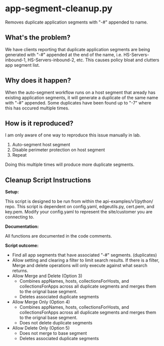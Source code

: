 # app-segment-cleanup.py
Removes duplicate application segments with "-#" appended to name.


## What's the problem?
We have clients reporting that duplicate application segments are being generated with "-#" appended at the end of the name, i.e. HS-Servers-inbound-1, HS-Servers-inbound-2, etc.  This causes policy bloat and clutters app segment list.



## Why does it happen?
When the auto-segment workflow runs on a host segment that aready has existing application segments, it will generate a duplicate of the same name with "-#" appended.  Some duplicates have been found up to "-7" where this has occured multiple times.


## How is it reproduced?
I am only aware of one way to reproduce this issue manually in lab.
1. Auto-segment host segment
2. Disable perimeter protection on host segment
3. Repeat

Doing this multiple times will produce more duplicate segments.

## Cleanup Script Instructions

**Setup:**

This script is designed to be run from within the api-examples/v1/python/ repo.  This script is dependent on config.yaml, edgeutils.py, cert.pem, and key.pem.  Modify your config.yaml to represent the site/customer you are connecting to.

**Documentation:**

All functions are documented in the code comments.  

**Script outcome:**
- Find all app segments that have associated "-#" segments. (duplicates)
- Allow setting and clearing a filter to limit search results.  If there is a filter, Merge and delete operations will only execute against what search   returns.
- Allow Merge and Delete (Option 3)
  - Combines appNames, hosts, collectionsForHosts, and collectionsForApps across all duplicate segments and merges them to the orignal base segment.
  - Deletes associated duplicate segments
- Allow Merge Only (Option 4)
  - Combines appNames, hosts, collectionsForHosts, and collectionsForApps across all duplicate segments and merges them to the orignal base segment.
  - Does not delete duplicate segments
- Allow Delete Only (Option 5)
  - Does not merge to base segment
  - Deletes associated duplicate segments








